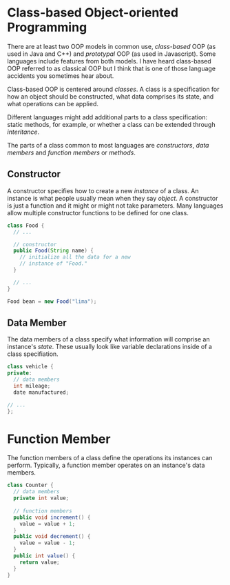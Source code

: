 # Class-based Object-oriented Programming

There are at least two OOP models in common use, _class-based_
OOP (as used in Java and C++) and _prototypal_ OOP (as used in
Javascript). Some languages include features from both models.
I have heard class-based OOP referred to as classical OOP but
I think that is one of those language accidents you sometimes
hear about.

Class-based OOP is centered around _classes_. A class is a
specification for how an object should be constructed, what
data comprises its state, and what operations can be applied.

Different languages might add additional parts to a class
specification: static methods, for example, or whether a class
can be extended through _interitance_.

The parts of a class common to most languages are _constructors_,
_data members_ and _function members_ or _methods_.

## Constructor

A constructor specifies how to create a new _instance_ of a
class. An instance is what people usually mean when they say
_object_. A constructor is just a function and it might or
might not take parameters. Many languages allow multiple
constructor functions to be defined for one class.

```java
class Food {
  // ...

  // constructor
  public Food(String name) {
    // initialize all the data for a new
    // instance of "Food."
  }

  // ...
}

Food bean = new Food("lima");
```

## Data Member

The data members of a class specify what information will comprise
an instance's _state_. These usually look like variable declarations
inside of a class specifiation.

```c++
class vehicle {
private:
  // data members
  int mileage;
  date manufactured;

// ...
};
```

# Function Member
The function members of a class define the operations its instances
can perform.
Typically, a function member operates on an instance's data members.

```java
class Counter {
  // data members
  private int value;
  
  // function members
  public void increment() {
    value = value + 1;
  }
  public void decrement() {
    value = value - 1;
  }
  public int value() {
    return value;
  }
}
```


